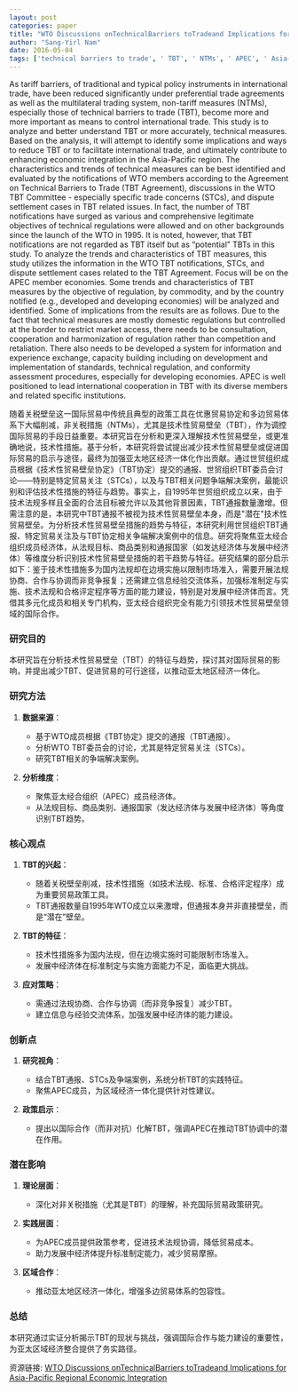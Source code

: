 ```yaml
---
layout: post
categories: paper
title: "WTO Discussions onTechnicalBarriers toTradeand Implications for Asia-Pacific Regional Economic Integration"
author: "Sang-Yirl Nam"
date: 2016-05-04
tags: ['technical barriers to trade', ' TBT', ' NTMs', ' APEC', ' Asia-Pacific region']
---
```


As tariff barriers, of traditional and typical policy instruments in international trade, have been reduced significantly under preferential trade agreements as well as the multilateral trading system, non-tariff measures (NTMs), especially those of technical barriers to trade (TBT), become more and more important as means to control international trade. This study is to analyze and better understand TBT or more accurately, technical measures. Based on the analysis, it will attempt to identify some implications and ways to reduce TBT or to facilitate international trade, and ultimately contribute to enhancing economic integration in the Asia-Pacific region. The characteristics and trends of technical measures can be best identified and evaluated by the notifications of WTO members according to the Agreement on Technical Barriers to Trade (TBT Agreement), discussions in the WTO TBT Committee - especially specific trade concerns (STCs), and dispute settlement cases in TBT related issues. In fact, the number of TBT notifications have surged as various and comprehensive legitimate objectives of technical regulations were allowed and on other backgrounds since the launch of the WTO in 1995. It is noted, however, that TBT notifications are not regarded as TBT itself but as “potential” TBTs in this study. To analyze the trends and characteristics of TBT measures, this study utilizes the information in the WTO TBT notifications, STCs, and dispute settlement cases related to the TBT Agreement. Focus will be on the APEC member economies. Some trends and characteristics of TBT measures by the objective of regulation, by commodity, and by the country notified (e.g., developed and developing economies) will be analyzed and identified. Some of implications from the results are as follows. Due to the fact that technical measures are mostly domestic regulations but controlled at the border to restrict market access, there needs to be consultation, cooperation and harmonization of regulation rather than competition and retaliation. There also needs to be developed a system for information and experience exchange, capacity building including on development and implementation of standards, technical regulation, and conformity assessment procedures, especially for developing economies. APEC is well positioned to lead international cooperation in TBT with its diverse members and related specific institutions.

随着关税壁垒这一国际贸易中传统且典型的政策工具在优惠贸易协定和多边贸易体系下大幅削减，非关税措施（NTMs），尤其是技术性贸易壁垒（TBT），作为调控国际贸易的手段日益重要。本研究旨在分析和更深入理解技术性贸易壁垒，或更准确地说，技术性措施。基于分析，本研究将尝试提出减少技术性贸易壁垒或促进国际贸易的启示与途径，最终为加强亚太地区经济一体化作出贡献。通过世贸组织成员根据《技术性贸易壁垒协定》（TBT协定）提交的通报、世贸组织TBT委员会讨论——特别是特定贸易关注（STCs），以及与TBT相关问题争端解决案例，最能识别和评估技术性措施的特征与趋势。事实上，自1995年世贸组织成立以来，由于技术法规多样且全面的合法目标被允许以及其他背景因素，TBT通报数量激增。但需注意的是，本研究中TBT通报不被视为技术性贸易壁垒本身，而是"潜在"技术性贸易壁垒。为分析技术性贸易壁垒措施的趋势与特征，本研究利用世贸组织TBT通报、特定贸易关注及与TBT协定相关争端解决案例中的信息。研究将聚焦亚太经合组织成员经济体，从法规目标、商品类别和通报国家（如发达经济体与发展中经济体）等维度分析识别技术性贸易壁垒措施的若干趋势与特征。研究结果的部分启示如下：鉴于技术性措施多为国内法规却在边境实施以限制市场准入，需要开展法规协商、合作与协调而非竞争报复；还需建立信息经验交流体系，加强标准制定与实施、技术法规和合格评定程序等方面的能力建设，特别是对发展中经济体而言。凭借其多元化成员和相关专门机构，亚太经合组织完全有能力引领技术性贸易壁垒领域的国际合作。

### **研究目的**  
本研究旨在分析技术性贸易壁垒（TBT）的特征与趋势，探讨其对国际贸易的影响，并提出减少TBT、促进贸易的可行途径，以推动亚太地区经济一体化。

### **研究方法**  
1. **数据来源**：  
   - 基于WTO成员根据《TBT协定》提交的通报（TBT通报）。  
   - 分析WTO TBT委员会的讨论，尤其是特定贸易关注（STCs）。  
   - 研究TBT相关的争端解决案例。  

2. **分析维度**：  
   - 聚焦亚太经合组织（APEC）成员经济体。  
   - 从法规目标、商品类别、通报国家（发达经济体与发展中经济体）等角度识别TBT趋势。  

### **核心观点**  
1. **TBT的兴起**：  
   - 随着关税壁垒削减，技术性措施（如技术法规、标准、合格评定程序）成为重要贸易政策工具。  
   - TBT通报数量自1995年WTO成立以来激增，但通报本身并非直接壁垒，而是“潜在”壁垒。  

2. **TBT的特征**：  
   - 技术性措施多为国内法规，但在边境实施时可能限制市场准入。  
   - 发展中经济体在标准制定与实施方面能力不足，面临更大挑战。  

3. **应对策略**：  
   - 需通过法规协商、合作与协调（而非竞争报复）减少TBT。  
   - 建立信息与经验交流体系，加强发展中经济体的能力建设。  

### **创新点**  
1. **研究视角**：  
   - 结合TBT通报、STCs及争端案例，系统分析TBT的实践特征。  
   - 聚焦APEC成员，为区域经济一体化提供针对性建议。  

2. **政策启示**：  
   - 提出以国际合作（而非对抗）化解TBT，强调APEC在推动TBT协调中的潜在作用。  

### **潜在影响**  
1. **理论层面**：  
   - 深化对非关税措施（尤其是TBT）的理解，补充国际贸易政策研究。  

2. **实践层面**：  
   - 为APEC成员提供政策参考，促进技术法规协调，降低贸易成本。  
   - 助力发展中经济体提升标准制定能力，减少贸易摩擦。  

3. **区域合作**：  
   - 推动亚太地区经济一体化，增强多边贸易体系的包容性。  

### **总结**  
本研究通过实证分析揭示TBT的现状与挑战，强调国际合作与能力建设的重要性，为亚太区域经济整合提供了务实路径。

资源链接: [WTO Discussions onTechnicalBarriers toTradeand Implications for Asia-Pacific Regional Economic Integration](https://papers.ssrn.com/sol3/papers.cfm?abstract_id=2773988)
